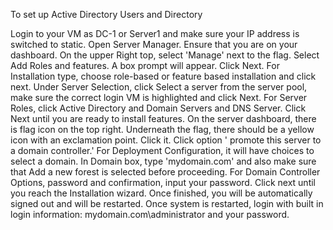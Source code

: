 To set up Active Directory Users and Directory

Login to your VM as DC-1 or Server1 and make sure your IP address is switched to static. Open Server Manager. Ensure that you are on your dashboard. On the upper Right top, select 'Manage' next to the flag. Select Add Roles and features. A box prompt will appear. Click Next. For Installation type, choose role-based or feature based installation and click next. Under Server Selection, click Select a server from the server pool, make sure the correct login VM is highlighted and click Next. For Server Roles, click Active Directory and Domain Servers and DNS Server. Click Next until you are ready to install features. On the server dashboard, there is flag icon on the top right. Underneath the flag, there should be a yellow icon with an exclamation point. Click it. Click option ' promote this server to a domain controller.' For Deployment Configuration, it will have choices to select a domain. In Domain box, type 'mydomain.com' and also make sure that Add a new forest is selected before proceeding. For Domain Controller Options, password and confirmation, input your password. Click next until you reach the Installation wizard. Once finished, you will be automatically signed out and will be restarted. Once system is restarted, login with built in login information: mydomain.com\administrator and your password.
